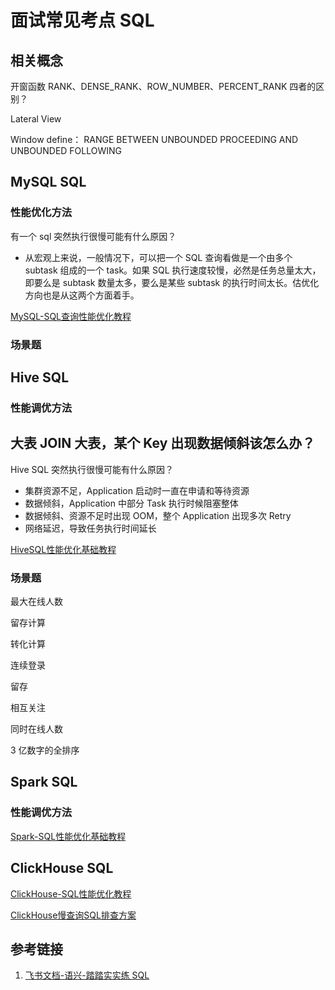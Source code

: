 # 面试常见考点 SQL

## 相关概念

开窗函数 RANK、DENSE_RANK、ROW_NUMBER、PERCENT_RANK 四者的区别？

Lateral View

Window define：
RANGE BETWEEN UNBOUNDED PROCEEDING AND UNBOUNDED FOLLOWING

## MySQL SQL

### 性能优化方法

有一个 sql 突然执行很慢可能有什么原因？
- 从宏观上来说，一般情况下，可以把一个 SQL 查询看做是一个由多个 subtask 组成的一个 task。如果 SQL 执行速度较慢，必然是任务总量太大，即要么是 subtask 数量太多，要么是某些 subtask 的执行时间太长。估优化方向也是从这两个方面着手。

[MySQL-SQL查询性能优化教程](work/component/Back-End/MySQL/solution/MySQL-SQL查询性能优化教程.md)

### 场景题

## Hive SQL

### 性能调优方法

大表 JOIN 大表，某个 Key 出现数据倾斜该怎么办？
- 

Hive SQL 突然执行很慢可能有什么原因？
- 集群资源不足，Application 启动时一直在申请和等待资源
- 数据倾斜，Application 中部分 Task 执行时候阻塞整体
- 数据倾斜、资源不足时出现 OOM，整个 Application 出现多次 Retry
- 网络延迟，导致任务执行时间延长

[HiveSQL性能优化基础教程](work/component/Big-Data/Apache-Hive/development/HiveSQL性能优化基础教程.md)

### 场景题

最大在线人数

留存计算

转化计算

连续登录

留存

相互关注

同时在线人数

3 亿数字的全排序

## Spark SQL

### 性能调优方法

[Spark-SQL性能优化基础教程](work/component/Big-Data/Apache-Spark/library/SparkSQL/Spark-SQL性能优化基础教程.md)

## ClickHouse SQL

[ClickHouse-SQL性能优化教程](work/component/Big-Data/ClickHouse/ClickHouse-SQL性能优化教程.md)

[ClickHouse慢查询SQL排查方案](work/component/Big-Data/ClickHouse/operation/ClickHouse慢查询SQL排查方案.md)

## 参考链接

1. [飞书文档-语兴-踏踏实实练 SQL](https://oxtwry26ao.feishu.cn/mindnotes/bmncnCxiGnEedT4I8hTHMAwGXtg#mindmap)